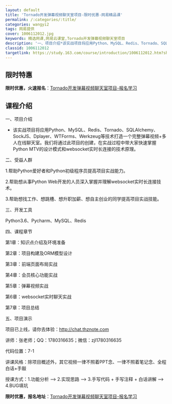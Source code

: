 ```yaml
---
layout: default
title: 'Tornado开发弹幕视频聊天室项目-限时优惠-网易精品课'
permalink: /:categories/:title/
categories: wangyi2
tags: 网易提供
cover: 1006112012.jpg
keywords: 精选网课,网易云课堂,Tornado开发弹幕视频聊天室项目
description: '一、项目介绍*该实战项目将应用Python、MySQL、Redis、Tornado、SQLAlchemy、SockJS、'
classid: 1006112012
targetlink: https://study.163.com/course/introduction/1006112012.htm?share=1&shareId=1025206652&utm_campaign=share&utm_medium=iphoneShare&utm_source=&utm_u=1025206652
---
```


## 限时特惠

**限时优惠，火速报名**：[Tornado开发弹幕视频聊天室项目-报名学习](https://study.163.com/course/introduction/1006112012.htm?share=1&shareId=1025206652&utm_campaign=share&utm_medium=iphoneShare&utm_source=&utm_u=1025206652)

## 课程介绍

一、项目介绍

* 该实战项目将应用Python、MySQL、Redis、Tornado、SQLAlchemy、SockJS、Dplayer、WTForms、Werkzeug等技术打造一个完整弹幕视频+多人在线聊天室。我们将通过此项目的创建，在实战过程中带大家快速掌握Python MTV的设计模式和websocket实时长连接的技术原理。



二、受益人群

1.帮助Python爱好者和Python初级程序员提高项目实战能力。

2.帮助想从事Python Web开发的人员深入掌握并理解websocket实时长连接技术。

3.帮助想找工作、想跳槽、想升职加薪、想自主创业的同学提高项目实战技能。



三、开发工具

Python3.6、Pycharm、MySQL、Redis



四、课程章节

第1章：知识点介绍及环境准备

第2章：项目构建及ORM模型设计

第3章：前端页面布局实战

第4章：会员核心功能实战

第5章：弹幕视频实战

第6章：websocket实时聊天实战

第7章：项目总结



五、项目演示

项目已上线，请你去体验：http://chat.thznote.com



讲师：张老师；QQ：1780316635；微信：zjl1780316635



代码位置：7-1



讲课风格：除项目概述外，其它视频一律不照着PPT念、一律不照着笔记念、全程白话+手敲



授课方式：1.功能分析 —> 2.实现思路 —> 3.手写代码 + 手写注释 + 白话讲解 —> 4.BUG填坑

**限时优惠，报名地址**：[Tornado开发弹幕视频聊天室项目-报名学习](https://study.163.com/course/introduction/1006112012.htm?share=1&shareId=1025206652&utm_campaign=share&utm_medium=iphoneShare&utm_source=&utm_u=1025206652)

